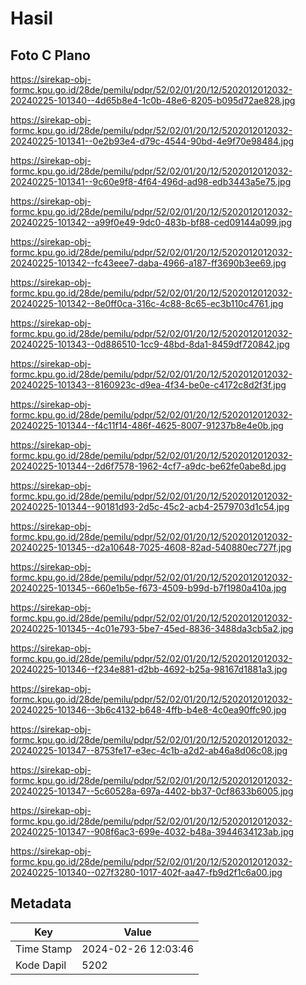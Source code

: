 # Hasil

## Foto C Plano

https://sirekap-obj-formc.kpu.go.id/28de/pemilu/pdpr/52/02/01/20/12/5202012012032-20240225-101340--4d65b8e4-1c0b-48e6-8205-b095d72ae828.jpg

https://sirekap-obj-formc.kpu.go.id/28de/pemilu/pdpr/52/02/01/20/12/5202012012032-20240225-101341--0e2b93e4-d79c-4544-90bd-4e9f70e98484.jpg

https://sirekap-obj-formc.kpu.go.id/28de/pemilu/pdpr/52/02/01/20/12/5202012012032-20240225-101341--9c60e9f8-4f64-496d-ad98-edb3443a5e75.jpg

https://sirekap-obj-formc.kpu.go.id/28de/pemilu/pdpr/52/02/01/20/12/5202012012032-20240225-101342--a99f0e49-9dc0-483b-bf88-ced09144a099.jpg

https://sirekap-obj-formc.kpu.go.id/28de/pemilu/pdpr/52/02/01/20/12/5202012012032-20240225-101342--fc43eee7-daba-4966-a187-ff3690b3ee69.jpg

https://sirekap-obj-formc.kpu.go.id/28de/pemilu/pdpr/52/02/01/20/12/5202012012032-20240225-101342--8e0ff0ca-316c-4c88-8c65-ec3b110c4761.jpg

https://sirekap-obj-formc.kpu.go.id/28de/pemilu/pdpr/52/02/01/20/12/5202012012032-20240225-101343--0d886510-1cc9-48bd-8da1-8459df720842.jpg

https://sirekap-obj-formc.kpu.go.id/28de/pemilu/pdpr/52/02/01/20/12/5202012012032-20240225-101343--8160923c-d9ea-4f34-be0e-c4172c8d2f3f.jpg

https://sirekap-obj-formc.kpu.go.id/28de/pemilu/pdpr/52/02/01/20/12/5202012012032-20240225-101344--f4c11f14-486f-4625-8007-91237b8e4e0b.jpg

https://sirekap-obj-formc.kpu.go.id/28de/pemilu/pdpr/52/02/01/20/12/5202012012032-20240225-101344--2d6f7578-1962-4cf7-a9dc-be62fe0abe8d.jpg

https://sirekap-obj-formc.kpu.go.id/28de/pemilu/pdpr/52/02/01/20/12/5202012012032-20240225-101344--90181d93-2d5c-45c2-acb4-2579703d1c54.jpg

https://sirekap-obj-formc.kpu.go.id/28de/pemilu/pdpr/52/02/01/20/12/5202012012032-20240225-101345--d2a10648-7025-4608-82ad-540880ec727f.jpg

https://sirekap-obj-formc.kpu.go.id/28de/pemilu/pdpr/52/02/01/20/12/5202012012032-20240225-101345--660e1b5e-f673-4509-b99d-b7f1980a410a.jpg

https://sirekap-obj-formc.kpu.go.id/28de/pemilu/pdpr/52/02/01/20/12/5202012012032-20240225-101345--4c01e793-5be7-45ed-8836-3488da3cb5a2.jpg

https://sirekap-obj-formc.kpu.go.id/28de/pemilu/pdpr/52/02/01/20/12/5202012012032-20240225-101346--f234e881-d2bb-4692-b25a-98167d1881a3.jpg

https://sirekap-obj-formc.kpu.go.id/28de/pemilu/pdpr/52/02/01/20/12/5202012012032-20240225-101346--3b6c4132-b648-4ffb-b4e8-4c0ea90ffc90.jpg

https://sirekap-obj-formc.kpu.go.id/28de/pemilu/pdpr/52/02/01/20/12/5202012012032-20240225-101347--8753fe17-e3ec-4c1b-a2d2-ab46a8d06c08.jpg

https://sirekap-obj-formc.kpu.go.id/28de/pemilu/pdpr/52/02/01/20/12/5202012012032-20240225-101347--5c60528a-697a-4402-bb37-0cf8633b6005.jpg

https://sirekap-obj-formc.kpu.go.id/28de/pemilu/pdpr/52/02/01/20/12/5202012012032-20240225-101347--908f6ac3-699e-4032-b48a-3944634123ab.jpg

https://sirekap-obj-formc.kpu.go.id/28de/pemilu/pdpr/52/02/01/20/12/5202012012032-20240225-101340--027f3280-1017-402f-aa47-fb9d2f1c6a00.jpg


## Metadata

| Key        | Value               |
| ---------- | ------------------- |
| Time Stamp | 2024-02-26 12:03:46 |
| Kode Dapil | 5202                |



